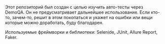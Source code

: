 Этот репозиторий был создан с целью изучить авто-тесты через DemoQA. Он не предусматривает дальнейшее использование. Если кто-то, зачем-то, решит в этом покопаться и укажет на ошибки или вещи которые можно доработать, буду благодарен.

Используемые фреймворки и библиотеки: Selenide, JUnit, Allure Report, Faker.
